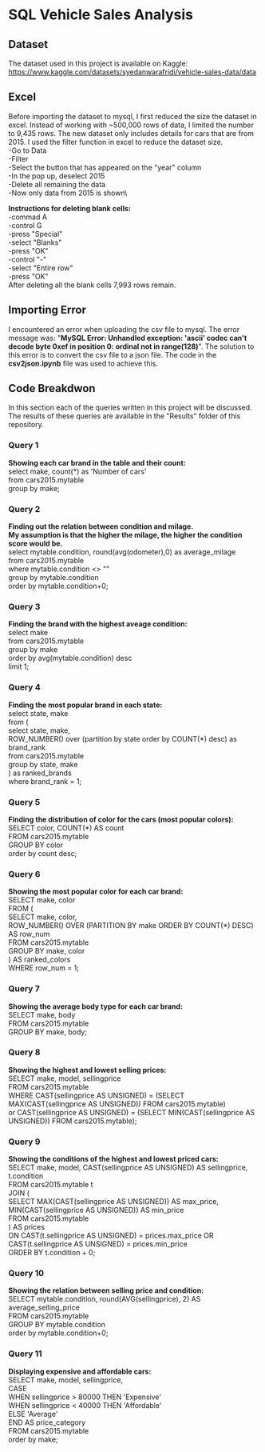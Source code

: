 # SQL Vehicle Sales Analysis
## Dataset
The dataset used in this project is available on Kaggle: \
https://www.kaggle.com/datasets/syedanwarafridi/vehicle-sales-data/data
## Excel
Before importing the dataset to mysql, I first reduced the size the dataset in excel. Instead of working with ~500,000 rows of data, I limited the number to 9,435 rows. The new dataset only includes details for cars that are from 2015.
I used the filter function in excel to reduce the dataset size.<br>
-Go to Data\
-Filter\
-Select the button that has appeared on the "year" column\
-In the pop up, deselect 2015\
-Delete all remaining the data\
-Now only data from 2015 is shown\

**Instructions for deleting blank cells:** \
-commad A \
-control G \
-press "Special"  \
-select "Blanks" \
-press "OK" \
-control "-" \
-select "Entire row" \
-press "OK" \
After deleting all the blank cells 7,993 rows remain.

## Importing Error
I encountered an error when uploading the csv file to mysql. The error message was: "**MySQL Error: Unhandled exception: 'ascii' codec can't decode byte 0xef in position 0: ordinal not in range(128)**". The solution to this error is to convert the csv file to a json file. The code in the **csv2json.ipynb** file was used to achieve this.

## Code Breakdwon
In this section each of the queries written in this project will be discussed. \
The results of these queries are available in the "Results" folder of this repository. 
### Query 1
**Showing each car brand in the table and their count:** \
select make, count(*) as 'Number of cars' \
from cars2015.mytable \
group by make; 


### Query 2
**Finding out the relation between condition and milage.** \
**My assumption is that the higher the milage, the higher the condition score would be.** \
select mytable.condition, round(avg(odometer),0) as average_milage \
from cars2015.mytable \
where mytable.condition <> "" \
group by mytable.condition \
order by mytable.condition+0;


### Query 3
**Finding the brand with the highest aveage condition:** \
select make \
from cars2015.mytable \
group by make \
order by avg(mytable.condition) desc \
limit 1;


### Query 4
**Finding the most popular brand in each state:** \
select state, make \
from ( \
    select state, make, \
           ROW_NUMBER() over (partition by state order by COUNT(*) desc) as brand_rank \
    from cars2015.mytable \
    group by state, make \
) as ranked_brands \
where brand_rank = 1;


### Query 5
**Finding the distribution of color for the cars (most popular colors):** \
SELECT color, COUNT(*) AS count \
FROM cars2015.mytable \
GROUP BY color \
order by count desc; 


### Query 6 
**Showing the most popular color for each car brand:** \
SELECT make, color \
FROM ( \
    SELECT make, color, \
           ROW_NUMBER() OVER (PARTITION BY make ORDER BY COUNT(*) DESC) AS row_num \
    FROM cars2015.mytable \
    GROUP BY make, color \
) AS ranked_colors \
WHERE row_num = 1;


### Query 7
**Showing the average body type for each car brand:** \
SELECT make, body \
FROM cars2015.mytable \
GROUP BY make, body;


### Query 8
**Showing the highest and lowest selling prices:** \
SELECT make, model, sellingprice \
FROM cars2015.mytable \
WHERE CAST(sellingprice AS UNSIGNED) = (SELECT MAX(CAST(sellingprice AS UNSIGNED)) FROM cars2015.mytable) \
   or CAST(sellingprice AS UNSIGNED) = (SELECT MIN(CAST(sellingprice AS UNSIGNED)) FROM cars2015.mytable);


### Query 9 
**Showing the conditions of the highest and lowest priced cars:** \
SELECT make, model, CAST(sellingprice AS UNSIGNED) AS sellingprice, t.condition \
FROM cars2015.mytable t \
JOIN ( \
    SELECT MAX(CAST(sellingprice AS UNSIGNED)) AS max_price, MIN(CAST(sellingprice AS UNSIGNED)) AS min_price \
    FROM cars2015.mytable \
) AS prices \
ON CAST(t.sellingprice AS UNSIGNED) = prices.max_price OR CAST(t.sellingprice AS UNSIGNED) = prices.min_price \
ORDER BY t.condition + 0;


### Query 10
**Showing the relation between selling price and condition:** \
SELECT mytable.condition, round(AVG(sellingprice), 2) AS average_selling_price \
FROM cars2015.mytable \
GROUP BY mytable.condition \
order by mytable.condition+0;


### Query 11
**Displaying expensive and affordable cars:** \
SELECT make, model, sellingprice, \
    CASE \
        WHEN sellingprice > 80000 THEN 'Expensive' \
        WHEN sellingprice < 40000 THEN 'Affordable' \
        ELSE 'Average' \
    END AS price_category \
FROM cars2015.mytable \
order by make;
